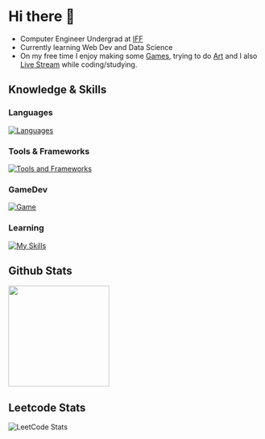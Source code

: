 # Hi there 👋
- Computer Engineer Undergrad at [IFF](https://portal1.iff.edu.br/)
- Currently learning Web Dev and Data Science
- On my free time I enjoy making some [Games](https://monteirodev.itch.io/), trying to do [Art](https://www.deviantart.com/monteirovj) and I also [Live Stream](https://www.youtube.com/@monteirodev) while coding/studying.

## Knowledge & Skills
### Languages
[![Languages](https://skillicons.dev/icons?i=c,cs,js,ts)](https://skillicons.dev)
### Tools & Frameworks
[![Tools and Frameworks](https://skillicons.dev/icons?i=nodejs,react,postgres,dotnet)](https://skillicons.dev)
### GameDev
[![Game](https://skillicons.dev/icons?i=godot,unity)](https://skillicons.dev)
### Learning
[![My Skills](https://skillicons.dev/icons?i=aws,azure,docker,kubernetes)](https://skillicons.dev)

## Github Stats
<a href="https://github.com/anuraghazra/convoychat">
  <img height=200 align="center" src="https://github-readme-stats.vercel.app/api/top-langs?username=Monteiro-Jr-Dev&layout=compact&langs_count=8&card_width=240&theme=dark" />
</a>

## Leetcode Stats
![LeetCode Stats](https://leetcard.jacoblin.cool/vmonteirojr?border=0&radius=20&card_width=240)


<!--
**Monteiro-Jr-Dev/Monteiro-Jr-Dev** is a ✨ _special_ ✨ repository because its `README.md` (this file) appears on your GitHub profile.

Here are some ideas to get you started:

- 🔭 I’m currently working on ...
- 🌱 I’m currently learning ...
- 👯 I’m looking to collaborate on ...
- 🤔 I’m looking for help with ...
- 💬 Ask me about ...
- 📫 How to reach me: ...
- 😄 Pronouns: ...
- ⚡ Fun fact: ...
-->
